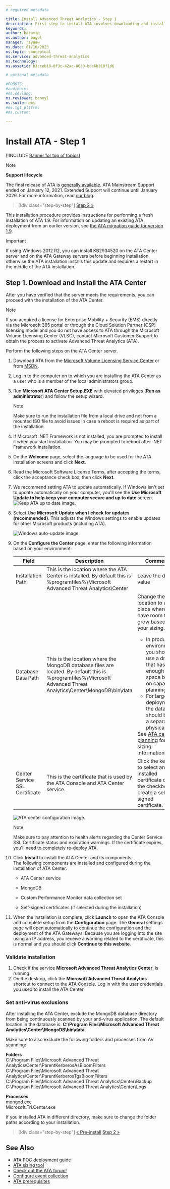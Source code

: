 ```yaml
---
# required metadata

title: Install Advanced Threat Analytics - Step 1
description: First step to install ATA involves downloading and installing the ATA Center onto your chosen server.
keywords:
author: batamig
ms.author: bagol
manager: raynew
ms.date: 01/10/2023
ms.topic: conceptual
ms.service: advanced-threat-analytics
ms.technology:
ms.assetid: b3cceb18-0f3c-42ac-8630-bdc6b310f1d6

# optional metadata

#ROBOTS:
#audience:
#ms.devlang:
ms.reviewer: bennyl
ms.suite: ems
#ms.tgt_pltfrm:
#ms.custom:

---
```


# Install ATA - Step 1

[!INCLUDE [Banner for top of topics](includes/banner.md)]

> [!NOTE]
> **Support lifecycle**
>
> The final release of ATA is [generally available](https://support.microsoft.com/help/4568997/update-3-for-microsoft-advanced-threat-analytics-1-9). ATA Mainstream Support ended on January 12, 2021. Extended Support will continue until January 2026. For more information, read [our blog](https://techcommunity.microsoft.com/t5/security-compliance-and-identity/end-of-mainstream-support-for-advanced-threat-analytics-january/ba-p/1539181).

> [!div class="step-by-step"]
> [Step 2 »](install-ata-step2.md)

This installation procedure provides instructions for performing a fresh installation of ATA 1.9. For information on updating an existing ATA deployment from an earlier version, see [the ATA migration guide for version 1.9](ata-update-1.9-migration-guide.md).

> [!IMPORTANT]
> If using Windows 2012 R2, you can install KB2934520 on the ATA Center server and on the ATA Gateway servers before beginning installation, otherwise the ATA installation installs this update and requires a restart in the middle of the ATA installation.

## Step 1. Download and Install the ATA Center

After you have verified that the server meets the requirements, you can proceed with the installation of the ATA Center.

> [!NOTE]
> If you acquired a license for Enterprise Mobility + Security (EMS) directly via the Microsoft 365 portal or through the Cloud Solution Partner (CSP) licensing model and you do not have access to ATA through the Microsoft Volume Licensing Center (VLSC), contact Microsoft Customer Support to obtain the process to activate Advanced Threat Analytics (ATA).

Perform the following steps on the ATA Center server.

1. Download ATA from the [Microsoft Volume Licensing Service Center](https://www.microsoft.com/Licensing/servicecenter/default.aspx) or from [MSDN](/power-apps/developer/data-platform/org-service/subscribe-sdk-assembly-updates-using-nuget).

1. Log in to the computer on to which you are installing the ATA Center as a user who is a member of the local administrators group.

1. Run **Microsoft ATA Center Setup.EXE** with elevated privileges (**Run as administrator**) and follow the setup wizard.

    > [!NOTE]
    > Make sure to run the installation file from a local drive and not from a mounted ISO file to avoid issues in case a reboot is required as part of the installation.

1. If Microsoft .NET Framework is not installed, you are prompted to install it when you start installation. You may be prompted to reboot after .NET Framework installation.
1. On the **Welcome** page, select the language to be used for the ATA installation screens and click **Next**.

1. Read the Microsoft Software License Terms, after accepting the terms, click the acceptance check box, then click **Next**.

1. We recommend setting ATA to update automatically. If Windows isn't set to update automatically on your computer, you'll see the **Use Microsoft Update to help keep your computer secure and up to date** screen.
    ![Keep ATA up to date image.](media/ata_ms_update.png)

1. Select **Use Microsoft Update when I check for updates (recommended)**. This adjusts the Windows settings to enable updates for other Microsoft products (including ATA).

    ![Windows auto-update image.](media/ata_installupdatesautomatically.png)

1. On the **Configure the Center** page, enter the following information based on your environment:

    |Field|Description|Comments|
    |---------|---------------|------------|
    |Installation Path|This is the location where the ATA Center is installed. By default this is %programfiles%\Microsoft Advanced Threat Analytics\Center|Leave the default value|
    |Database Data Path|This is the location where the MongoDB database files are located. By default this is %programfiles%\Microsoft Advanced Threat Analytics\Center\MongoDB\bin\data|Change the location to a place where you have room to grow based on your sizing. **Note:** <ul><li>In production environments, you should use a drive that has enough space based on capacity planning.</li><li>For large deployments the database should be on a separate physical disk.</li></ul>See [ATA capacity planning](ata-capacity-planning.md) for sizing information.|
    |Center Service SSL Certificate|This is the certificate that is used by the ATA Console and ATA Center service.|Click the key icon to select an installed certificate or use the checkbox to create a self-signed certificate.|

    ![ATA center configuration image.](media/ATA-Center-Configuration.png)

    > [!NOTE]
    > Make sure to pay attention to health alerts regarding the Center Service SSL Certificate status and expiration warnings. If the certificate expires, you'll need to completely re-deploy ATA.

1. Click **Install** to install the ATA Center and its components.  
The following components are installed and configured during the installation of ATA Center:

    - ATA Center service

    - MongoDB

    - Custom Performance Monitor data collection set

    - Self-signed certificates (if selected during the installation)

1. When the installation is complete, click **Launch**  to open the ATA Console and complete setup from the **Configuration** page.
    The **General** settings page will open automatically to continue the configuration and the deployment of the ATA Gateways.
    Because you are logging into the site using an IP address, you receive a warning related to the certificate, this is normal and you should click **Continue to this website**.

### Validate installation

1. Check if the service **Microsoft Advanced Threat Analytics Center**, is running.
1. On the desktop, click the **Microsoft Advanced Threat Analytics** shortcut to connect to the ATA Console. Log in with the user credentials you used to install the ATA Center.

### Set anti-virus exclusions

After installing the ATA Center, exclude the MongoDB database directory from being continuously scanned by your anti-virus application. The default location in the database is: **C:\Program Files\Microsoft Advanced Threat Analytics\Center\MongoDB\bin\data**.

Make sure to also exclude the following folders and processes from AV scanning:

**Folders**  
C:\Program Files\Microsoft Advanced Threat Analytics\Center\ParentKerberosAsBloomFilters  
C:\Program Files\Microsoft Advanced Threat Analytics\Center\ParentKerberosTgsBloomFilters  
C:\Program Files\Microsoft Advanced Threat Analytics\Center\Backup  
C:\Program Files\Microsoft Advanced Threat Analytics\Center\Logs

**Processes**  
mongod.exe  
Microsoft.Tri.Center.exe

If you installed ATA in different directory, make sure to change the folder paths according to your installation.

> [!div class="step-by-step"]
> [« Pre-install](configure-port-mirroring.md)
> [Step 2 »](install-ata-step2.md)

## See Also

- [ATA POC deployment guide](/samples/browse/?redirectedfrom=TechNet-Gallery)
- [ATA sizing tool](https://aka.ms/atasizingtool)
- [Check out the ATA forum!](https://social.technet.microsoft.com/Forums/security/home?forum=mata)
- [Configure event collection](configure-event-collection.md)
- [ATA prerequisites](ata-prerequisites.md)
